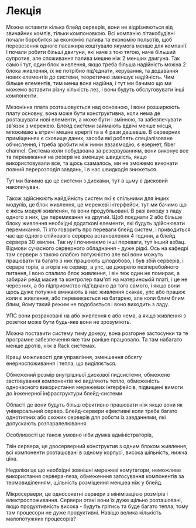 # Лекція

Можна вставити кілька блейд серверів, вони не відрізняються від звичайних компів, тільки компоновкою. Всі компанію літакобудівні почали боробится за економію палива та економію польотів, щоб перевезення одного пасажира коштувало якумога менше для компанії. І почали робити більші двигуни, які наче з тою тягою, наче більший супротив, але споживання палива мешне ніж 2 менших двигуна. Так само і тут, один блок живлення, якщо треба більша надійність можна 2 блока живлення, їх не потрібно під'єднати, керування, та додавання нових елементів до системи, теоретично зменшує надійність. Чим більше елементів, тим менш вона надійна, і тут ми бачимо що ми можемо вставити різну кількість лез, і вони будуть обслуговувати інші компоненти.

Мезонінна плата розташовується над основною, і вони розширюють плату основну, вона може бути конструктивна, коли нема де розташувати нові елементи, а може бути і змінною, та забезпечувати зв'язок з мережею. Блейд системи займають вдвічі менше місця, мпоживаю ь втричі мешне ерергії та в 4 рази дешевше. В серверних приміщеннях є сховище даних, засоби які роблять спеціалізоване обчислення, і треба зробити між ними ввзаємодію, є езернет, fiber channel. Система коли побудвоана за резервуванням, вони виконує все та перемикання на резерв не зменшує швидкість, якщо використовували все, та щось сзамалось, ми не зможемо виконати повний перерозподіл завдань, і в нас швидкодія знижеться.

Тут ми бачимо що це системи з дисками, тут в цьму є дисковий накопичувач.

Також здійснюють найдійність систем які є спільними для інших модулів, це блок живлення, це мережеві інтерфейси, тут ми бачимо що є якісь модулі живленян, та вони продубльовані. В разі виходу з ладу одного з них, іде перемикання на другий. Щоб поєднати 2 або більше блоку живлення необхідні додаткові елементи, які будуть здійснювати перемикання. Ті хто говорить про переваги блейд систем, і приводиться час що одного стійкового сервреа встановлення 4 години, а блейд сервера 30 хвилин. Так ну і почимаємо інші переваги, тут інший азбац. Відмови сучасного серверного обладнання - дуже рідкі. Ось на кафедрі там сервери з такою слабою потужністю але всі вони можуть працювати та багато з них працюють цілодобово, і був збій серверів, і сервре горів, а згорів не сервер, а упс, це джерело пезперебойного питання, і воно спалило блок живлення, і він теж один не помирає, а забирай рейд масив та контролер пам'яті на материнській платі, і це не через них, а бо підприємство під'єднано до того самого, і якщо вони щось дуже потужне вмикають в нас живлення скакає, упс або працює коли є живлення, або перемикається на батарею, але коли блим блим блим, йому такий режим не подобається і воно виходить з ладу.

УПС вони розраховані на або живлення є або нема, а якщо живлення з розетки може бути будь-яке вони не зрозуміють.

Можна поставити систему тиму докеру, вона розгорне застосунки та те програмне забезпечення яке там раніше працювало. Та там набагато менше дротів, ніж в Rack системах.

Кращі можливості для управління, зменшення обсягу енерноспоживання і тепла, що виділяється.

Обмежений розмір внутрішньої дискової пидсистеми, обмежене застовування компонентів які виділяють тепло, обмеженість одночасного використання мережевих інтерфейсів, підвищені вимоги до інженерної інфраструктури блейд-системи

Області де вони будуть більш ефективно працювати ніж якщо вони як універсальний сервер. Блейд-сервери ефективні коли треба багато однотипних або схожих серверів для роботи із завданнями, які допускають розпаралелювання.

Особливості це також умовно ніби думка адміністраторів,

Твін сервера, це двосерверний конструктив з одним блоком живлення, всі компоненти розташовані в одному корпусі, висока шільність, нижча ціна.

Недоліки це що необхідні зовнішні мережеві комутатори, неможливе використання сервера-леза, обмеженння затосування компонентів за теомовиділенням, щільність розміщення меншеа ніж у блейд.

Мікросервери, це односокетні сервери з мінімізацією розмірів і електроспоживання. Сервери отакі вони їх дуже щільно розташовані, якщо продуктивність висока - будуть грітись та буде багато тепла, тому там процесори не дуже продуктивні. Навіщо велика кількість малопотужних процесорів?
